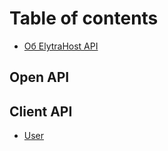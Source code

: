 # Table of contents

* [Об ElytraHost API](README.md)

## Open API

## Client API

* [User](client-api/user.md)

